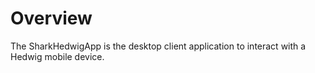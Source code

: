 # Overview

The SharkHedwigApp is the desktop client application to interact with a Hedwig mobile device.